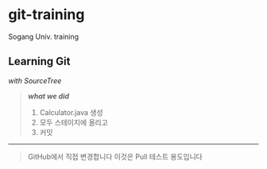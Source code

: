 # git-training
Sogang Univ. training

## Learning Git
*with SourceTree*


> ***what we did***
> 1. Calculator.java 생성
> 2. 모두 스테이지에 올리고
> 3. 커밋



***

> GitHub에서 직접 변경합니다
> 이것은 Pull 테스트 용도입니다
